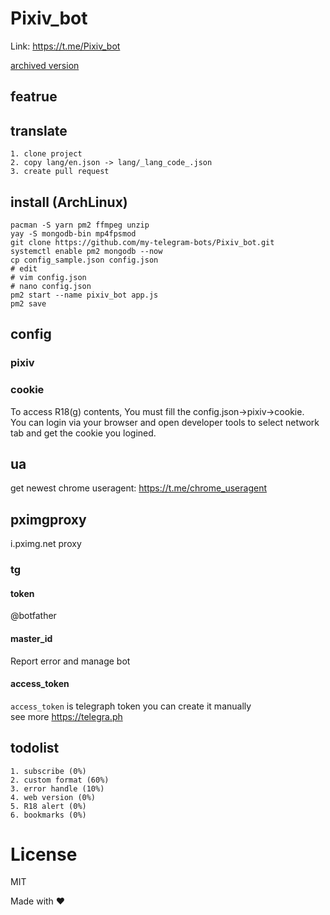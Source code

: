 # Pixiv_bot
Link: https://t.me/Pixiv_bot

[archived version](https://github.com/my-telegram-bots/Pixiv_bot_archived)

## featrue

## translate 
    1. clone project
    2. copy lang/en.json -> lang/_lang_code_.json
    3. create pull request
## install (ArchLinux)
    pacman -S yarn pm2 ffmpeg unzip
    yay -S mongodb-bin mp4fpsmod
    git clone https://github.com/my-telegram-bots/Pixiv_bot.git
    systemctl enable pm2 mongodb --now
    cp config_sample.json config.json
    # edit
    # vim config.json
    # nano config.json
    pm2 start --name pixiv_bot app.js
    pm2 save
## config
### pixiv
### cookie
To access R18(g) contents, You must fill the config.json->pixiv->cookie.  
You can login via your browser and open developer tools to select network tab and get the cookie you logined.  
## ua
get newest chrome useragent: https://t.me/chrome_useragent
## pximgproxy
i.pximg.net proxy

### tg
#### token
@botfather
#### master_id
Report error and manage bot
#### access_token
`access_token` is telegraph token you can create it manually  
see more https://telegra.ph
## todolist
    1. subscribe (0%)
    2. custom format (60%)
    3. error handle (10%)
    4. web version (0%)
    5. R18 alert (0%)
    6. bookmarks (0%)
# License
MIT


Made with ❤️